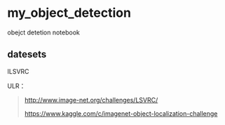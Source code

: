 # my_object_detection
obejct detetion notebook

## datesets

ILSVRC

ULR：
> http://www.image-net.org/challenges/LSVRC/
>
> https://www.kaggle.com/c/imagenet-object-localization-challenge